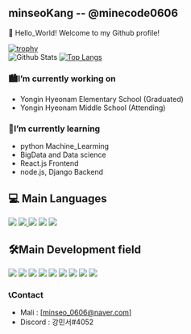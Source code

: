 ## minseoKang -- @minecode0606
👋 Hello_World! Welcome to my Github profile!

[![trophy](https://github-profile-trophy.vercel.app/?username=minecode0606&theme=chalk&row=2&column=4)](https://github.com/ryo-ma/github-profile-trophy)  
![Github Stats](https://github-readme-stats.vercel.app/api?username=minecode0606&show_icons=true)
[![Top Langs](https://github-readme-stats.vercel.app/api/top-langs/?username=minecode0606&langs_count=8)](https://github.com/anuraghazra/github-readme-stats)




### 🏙I’m currently working on
  * Yongin Hyeonam Elementary School (Graduated)
  * Yongin Hyeonam Middle School (Attending)
  
### 📖I’m currently learning 
 * python Machine_Learming
 * BigData and Data science
 * React.js Frontend
 * node.js, Django Backend

## 💻 Main Languages
  <a href="https://www.python.org/"><img src="https://img.shields.io/badge/Python-3766AB?style=flat-square&logo=Python&logoColor=white"/></a> <a href="https://www.oracle.com/kr/java/technologies/javase-downloads.html/"><img src="https://img.shields.io/badge/Java-007396?style=flat-square&logo=Java&logoColor=white">
 </a> <a href="https://en.wikipedia.org/wiki/HTML5/"><img src="https://img.shields.io/badge/Html5-E34F26?style=flat-square&logo=Html5&logoColor=white"/></a> <a href="https://en.wikipedia.org/wiki/CSS/"><img src="https://img.shields.io/badge/Css3-1572B6?style=flat-square&logo=Css3&logoColor=white"/></a> <a href="https://en.wikipedia.org/wiki/JavaScript/"><img src="https://img.shields.io/badge/Javascript-F7DF1E?style=flat-square&logo=Javascript&logoColor=white"/></a> 
  
## 🛠Main Development field
  <a href="https://jupyter.org/"><img src="https://img.shields.io/badge/Jupyter-F37626?style=flat-square&logo=Jupyter&logoColor=white"/></a> <a href="https://pandas.pydata.org/"><img src="https://img.shields.io/badge/Pandas-150458?style=flat-square&logo=pandas&logoColor=white"/></a> <a href="https://numpy.org/"><img src="https://img.shields.io/badge/NumPy-013243?style=flat-square&logo=NumPy&logoColor=white"/></a> <a href="https://scikit-learn.org/stable/index.html/"><img src="https://img.shields.io/badge/scikit-learn-F7931E?style=flat-square&logo=scikit-learn&logoColor=white"/></a> <a href="https://www.tensorflow.org/"><img src="https://img.shields.io/badge/TensorFlow-FF6F00?style=flat-square&logo=TensorFlow&logoColor=white"/></a> <a href="https://www.djangoproject.com/"><img src="https://img.shields.io/badge/Django-092E20?style=flat-square&logo=Django&logoColor=white"/></a> <a href="https://www.scipy.org/"><img src="https://img.shields.io/badge/SciPy-8CAAE6?style=flat-square&logo=SciPy&logoColor=white"/></a> <a href="https://nodejs.org/"><img src="https://img.shields.io/badge/Node.js-339933?style=flat-square&logo=Node.js&logoColor=white"/></a> <a href="https://reactjs.org/"><img src="https://img.shields.io/badge/React-61DAFB?style=flat-square&logo=React&logoColor=white"/></a> 
  
### 📞Contact
 * Mali : [minseo_0606@naver.com]
 * Discord : 강민서#4052
 

